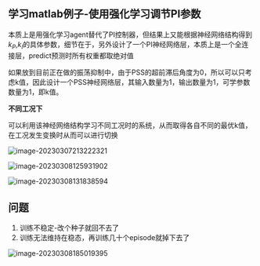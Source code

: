 ## 学习matlab例子-使用强化学习调节PI参数

本质上是用强化学习agent替代了PI控制器，但结果上又能根据神经网络结构得到$k_P$,$k_I$的具体参数，细节在于，另外设计了一个PI神经网络层，本质上是一个全连接层，predict预测时所有权重都取绝对值

如果放到目前正在做的振荡抑制中，由于PSS的超前滞后角度为0，所以可以只考虑k值，因此设计一个PSS神经网络层，其输入数量为1，输出数量为1，可学参数数量为1，即k值。

**不同工况下**

可以利用该神经网络结构学习不同工况时的系统，从而取得各自不同的最优k值，在工况发生变换时从而可以进行切换

![image-20230307213222321](https://cdn.jsdelivr.net/gh/So1omonintrouble/gitpush/image/image-20230307213222321.png)

![image-20230308125931902](https://cdn.jsdelivr.net/gh/So1omonintrouble/gitpush/image/image-20230308125931902.png)

![image-20230308131838594](https://cdn.jsdelivr.net/gh/So1omonintrouble/gitpush/image/image-20230308131838594.png)

## 问题 

1. 训练不稳定-改个种子就回不去了
2. 训练无法维持在稳态，再训练几十个episode就掉下去了

![image-20230308185019395](https://cdn.jsdelivr.net/gh/So1omonintrouble/gitpush/image/image-20230308185019395.png)